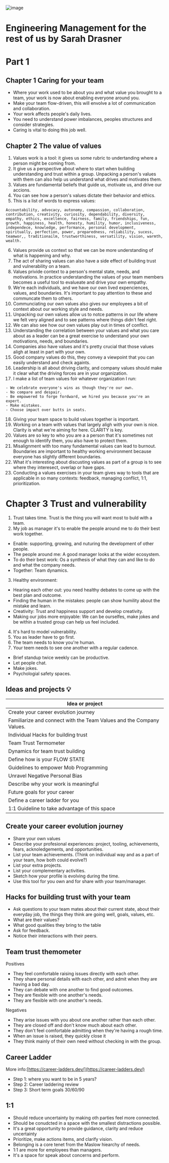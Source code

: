 ![image](https://user-images.githubusercontent.com/17634377/208537720-9a2ea6df-bbf8-4998-8a3c-a2f4b17b21cf.png)

# Engineering Management for the rest of us by Sarah Drasner

# Part 1 
## Chapter 1 Caring for your team

- Where your work used to be about you and what value you brought to a team, your work is now about enabling everyone around you.
- Make your team flow-driven, this will envolve a lot of communication and collaboration.
- Your work affects people's daily lives.
- You need to understand power imbalances, peoples structures and consider strategies.
- Caring is vital to doing this job well.

## Chapter 2 The value of values

1. Values work is a tool: it gives us some rubric to undertanding where a person might be coming from.
2. It give us a perspective about where to start when building understanding and trust within a group. Unpacking a person's values with them can also help us understand what drives and motivates them.
3. Values are fundamental beliefs that guide us, motivate us, and drive our accions. 
4. You can see how a person's values dictate their behavior and ethics.
5. This is a list of words to express values:
```
Accountability, advocacy, autonomy, compassion, collaboration, contribution, creativity, curiosity, dependability, diversity, empathy, ethics, excellence, fairness, family, friendships, fun, growth, happiness, health, honesty, humility, humor, inclusiveness, independece, knowledge, performance, personal development, spiritually, perfection, power, preparedness, reliability, sucess, teamwor,, traditionailm, trustworthiness, versatility, vision, warmth, wealth. 
```

6. Values provide us context so that we can be more understanding of what is happening and why.
7. The act of sharing values can also have a side effect of building trust and vulnerability on a team.
8. Values privide context to a person's mental state, needs, and motivations. In practice understanding the values of your team members becomes a useful tool to evalueate and drive your own empathy.
9. We're each individuals, and we have our own lived expenciences, values, and boundaries. It's important to pay  attention to these and communcate them to others.
10. Communciating our own values also gives our employees a bit of context about our working style and needs.
11. Unpacking our own values allow us to notce patterns in our life where we felt very aligned and to see patterns where things didn't feel right.
12. We can also see how our own values play out in times of conflict.
13. Understanding the correlation between your values and what you care about as a leader can be a great exercise to understand your own motivations, needs, and boundaries.
14. Companies also have values and it's pretty crucial that those values aligh at least in part with your own.
15. Good company values do this, they convey a viewpoint that you can easily understand and check againts.
16. Leadership is all about driving clarity, and company values should make it clear what the driving forces are in your organization.
17. I make a list of team values foir whatever organization I run:

```
- We celebrate everyone's wins as though they're our own.
- No compare and despair.
- Be empowered to forge fordward, we hired you because you're an expert.
- Make mistakes.
- Choose impact over butts in seats.
```

18. Giving your team space to build values together is important.
19. Working on a team with values that largely aligh with your own is nice. Clarity is what we're aiming for here. CLARITY is key.
20. Values are so key to who you are a a person that it's sometimes not enough to identify them, you also have to protect them.
21. Misalignment with too many fundamental values can lead to burnout. Boundaries are important to healthy working environment because everyone has slightly different boundaries.
22. What it's interesting about discusting values as part of a group is to see where they interesect, overlap or have gaps.
23. Conducting a values exercises in your team gives way to tools that are applicable in so many contexts: feedback, managing conflict, 1:1, prioritization.

# Chapter 3 Trust and vulnerability

1. Trust takes time. Trust is the thing you will want most to buld with a team.
2. My job as manager it's to enable the people around me to do their best work together.
  - Enable: supporting, growing, and nuturing the development of other people.
  - The people around me: A good manager looks at the wider ecosystem.
  - To do their best work: Os a synthesis of what they can and like to do and what the company needs.
  - Together: Team dynamics.

3. Healthy environment:
  - Hearing each other out: you need healthy debates to come up with the best plan and outcome.
  - Finding the human in the mistakes: people can show humility about the mistake and learn.
  - Creativity: Trust and happiness support and develop creativity.
  - Making our jobs more enjoyable: We can be ourselfes, make jokes and be within a trusted group can help us feel included.

4. It's hard to model vulnerability.
5. You as leader have to go first.
6. The team needs to know you're human.
7. Your teem needs to see one another with a regular cadence.
  - Brief standup twice weekly can be productive.
  - Let people chat.
  - Make jokes.
  - Psychologial safety spaces.
   

## Ideas and projects 💡

| Idea or project |
|-----------------|
| Create your career evolution journey |
| Familiarize and connect with the Team Values and the Company Values. |
| Individual Hacks for building trust |
| Team Trust Termometer  |
| Dynamics for team trust building |
| Define how is your FLOW STATE|
| Guidelines to empower Mob Programming|
| Unravel Negative Personal Bias |
| Describe why your work is meaningful |
| Future goals for your career |
| Define a career ladder for you |
| 1:1 Guideline to take advantage of this space |

## Create your career evolution journey
  - Share your own values 
  - Describe your profesional experiences: project, tooling, achievements, fears, acknoledgements, and opportunities.
  - List your team achievements. (Think on individual way and as a part of your team, how both could evolve?)
  - List your extra projects. 
  - List your complementary activities.
  - Sketch how your profile is evolving during the time.
  - Use this tool for you own and for share with your team/manager.

## Hacks for building trust with your team

- Ask questions to your team mates about their current state, about their everyday job, the things they think are going well, goals, values, etc.
- What are their values?
- What good qualities they bring to the table
- Ask for feedback.
- Notice their interactions with their peers. 

## Team trust themometer

Positives

- They feel comfortable raising issues directly with each other.
- They share personal details with each other, and admit when they are having a bad day.
- They can debate with one another to find good outcomes.
- They are flexible with one another's needs.
- They are flexible with one another's needs.

Negatives

- They arise issues with you about one another rather than each other.
- They are closed off and don't know much about each other.
- They don't feel comfortable admitting when they're having a rough time.
- When an issue is raised, they quickly close it
- They think mainly of their own need without checking in with the group.

## Career Ladder 

More info:[https://career-ladders.dev/](https://career-ladders.dev/)

- Step 1: where you want to be in 5 years?
- Step 2: Career laddering review
- Step 3: Short term goals 30/60/90

## 1:1

- Should reduce uncertainty by making oth parties feel more connected.
- Should be conudcted in a space with the smallest distractions possible.
- It's a great opportunity to provide guidance, clarity and reduce uncertainty
- Prioritize, make actions items, and clarify vision.
- Belonging is a core tenet from the Maslow hiearchy of needs.
- 1:1 are more for employees than managers.
- It's a space for speak about concerns and perform.


